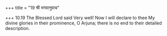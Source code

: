 +++
title = "19 श्री भगवानुवाच"

+++
10.19 The Blessed Lord said Very well! Now I will declare to thee My
divine glories in their prominence, O Arjuna; there is no end to their
detailed description.
